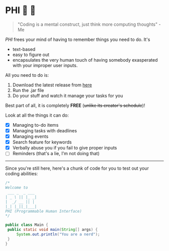 # PHI :dragon_face: :rowboat:
>"Coding is a mental construct, just think more computing thoughts" - Me


*PHI* frees your mind of having to remember things you need to do. It's
- text-based
- easy to figure out
- encapsulates the very human touch of having somebody exasperated with your improper user inputs.

All you need to do is:
1. Download the latest release from [here](https://github.com/phiphi-tan/ip/releases)
2. Run the .jar file
3. Do your stuff and watch it manage your tasks for you

Best part of all, it is completely **FREE** (~~unlike its creator's schedule~~)!

Look at all the things it can do:
- [x] Managing to-do items
- [x] Managing tasks with deadlines
- [x] Managing events
- [x] Search feature for keywords
- [x] Verbally abuse you if you fail to give proper inputs
- [ ] Reminders (that's a lie, I'm not doing that)
----
Since you're still here, here's a chunk of code for you to test out your coding abilities:
   ```java
   /*
   Welcome to
    ___ _  _ ___
   | _ \ || |_ _|
   |  _/ __ || | 
   |_| |_||_|___|
   PHI (Programmable Human Interface)
   */
 
public class Main {
    public static void main(String[] args) {
        System.out.println("You are a nerd");
    }  
}
```
